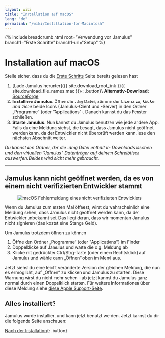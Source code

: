 ```yaml
---
layout: wiki
title: "Installation auf macOS"
lang: "de"
permalink: "/wiki/Installation-for-Macintosh"
---
```


{% include breadcrumb.html root="Verwendung von Jamulus" branch1="Erste Schritte" branch1-url="Setup" %}

# Installation auf macOS

Stelle sicher, dass du die [Erste Schritte](Setup) Seite bereits gelesen hast.

1. [Lade Jamulus herunter]({{ site.download_root_link }}{{ site.download_file_names.mac }}){: .button}\\
**Alternativ-Download:** [SourceForge](https://sourceforge.net/projects/llcon/files/latest/download)
1. **Installiere Jamulus**: Öffne die `.dmg` Datei, stimme der Lizenz zu, *klicke und ziehe* beide Icons (Jamulus-Client und -Server) in den Ordner „Programme“ (oder "Applications"). Danach kannst du das Fenster schließen.
1. **Starte Jamulus**. Nun kannst du Jamulus benutzen wie jede andere App. Falls du eine Meldung siehst, die besagt, dass Jamulus nicht geöffnet werden kann, da der Entwickler nicht überprüft werden kann, lese den nächsten Abschnitt weiter.

_Du kannst den Ordner, der die .dmg Datei enthält im Downloads löschen und den virtuellen "Jamulus" Datenträger auf deinem Schreibtisch auswerfen. Beides wird nicht mehr gebraucht._

***

## Jamulus kann nicht geöffnet werden, da es von einem nicht verifizierten Entwickler stammt

<figure><img src="{{site.url}}/assets/img/de-screenshots/verification-mac.png" loading="lazy" alt="macOS Fehlermeldung eines nicht verifizierten Entwicklers"></figure>

Wenn du Jamulus zum ersten Mal öffnest, wirst du wahrscheinlich eine Meldung sehen, dass Jamulus nicht geöffnet werden kann, da der Entwickler unbekannt sei. Das liegt daran, dass wir momentan Jamulus nicht signieren (das kostet eine Stange Geld).

Um Jamulus trotzdem öffnen zu können
1. Öffne den Ordner „Programme“ (oder "Applications") im Finder
1. Doppelklicke auf Jamulus und warte die o.g. Meldung ab
1. Klicke mit gedrückter Ctrl/Strg-Taste (oder einem Rechtsklick) auf Jamulus und wähle dann „Öffnen“ oben im Menü aus.

Jetzt siehst du eine leicht veränderte Version der gleichen Meldung, die nun es ermöglicht, auf „Öffnen“ zu klicken und Jamulus zu starten. Diese Warnung wirst du nicht mehr sehen – ab jetzt kannst du Jamulus ganz normal durch einen Doppelklick starten.
Für weitere Informationen über diese Meldung siehe [diese Apple Support-Seite](https://support.apple.com/de-de/guide/mac-help/mh40616/mac).

## Alles installiert?
Jamulus wurde installiert und kann jetzt benutzt werden. Jetzt kannst du dir die folgende Seite anschauen:

[Nach der Installation](Onboarding){: .button}
